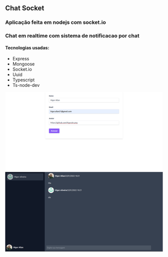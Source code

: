 ## Chat Socket

### Aplicação feita em nodejs com socket.io

### Chat em realtime com sistema de notificacao por chat

#### Tecnologias usadas:

- Express
- Mongoose
- Socket.io
- Uuid
- Typescript
- Ts-node-dev

<img src="public/Captura de tela de 2022-01-25 10-22-11.png">
<img src="public/Captura de tela de 2022-01-25 10-23-12.png">

